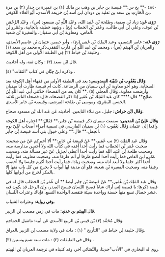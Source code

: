 ٤٨٤٠ -** بخ س:** قبيصة بن جابر بن وهب بن مالك (١) بن عميرة بن حذار (٢) بن مرة بن الْحَارِثِ بن سعد بن ثعلبة بن دودان ابن أسد بْن خزيمة الأسدي، أَبُو العلاء الكوفي.

**رَوَى عَن:** زياد بْن سمية، وطلحة بْن عُبَيد الله، وعَبْد اللَّهِ بْن مسعود (س) ، وعَبْد الرَّحْمَنِ بْن عوف، وعلي بْن أَبي طالب، وعُمَر بْن الخطاب (بخ) ، وشهد خطبته بالجابية، وعَمْرو بْن العاص، ومعاوية بْن أَبي سفيان، والمغيرة بْن شعبة.

**رَوَى عَنه:** عامر الشعبي، وعبد الملك بْن عُمَير (بخ) ، وأبو حصين عثمان بْن عاصم الأسدي، والعريان بْن الهيثم (س) ، ومحمد بْن عَبد اللَّهِ بْن قارب الثقفي.ذكره محمد بن سعد (١) وخليفة بْن خياط (٢) فِي الطبقة الأولى من أهل الكوفة.

قال ابْن سعد (٣) : وكان ثقة، وله أحاديث.

وذكره ابنُ حِبَّان في كتاب "الثقات" (٤) .

**وَقَال يَعْقُوب بْن شَيْبَة السدوسي:** يعد في الطبقة الأولى من فقهاء أهل الكوفة بعد الصحابة، وهو أخو معاوية بْن أَبي سفيان من الرضاعة. كانت أم قبيصة ظأرت أبا سفيان وأرضعت معاوية. وَقَال العجلي (٥) .** كان يعد من الفصحاء حَدَّثني أبي عَبد اللَّهِ بْنُ صَالِحٍ** قال:**** كان عَبد المَلِك بْن عُمَير إذا ذكر الفصحاء، قال: فصحاء الناس ثلاثة: الحسن البَصْرِيّ، وموسى بْن طلحة القرشي، وقبيصة بْن جابر الأسدي.

**وَقَال ابْن خراش:** جليل، من نبلاء التابعين. أحاديثه عَن عَبد الله بْن مسعود صحاح.

**وَقَال عَلِيّ بْن المديني:** سمعت سفيان ذكر قبيصة بْن جابر،** فَقَالَ:** اختاره أهل الكوفة وافدا إلى عثمان.وَقَال يَعْقُوب (١) بْن سفيان الفارسي في تسمية أمراء أصحاب عَلِيّ يوم الجمل،** قال:** وعلى خيول بني أسد قبيصة بْن جابر.

وَقَال عَبد المَلِك (٢) نب عُمَير،** عَنْ قَبِيصَةَ بْنِ جَابِرٍ:** ألا أخبركم عَنْ من صحبت: صحبت عُمَر بْن الخطاب فما رأيت أحدا أفقه في كتاب الله ولا أحسن مدارسة منه، وصحبت طلحة بْن عُبَيد الله فما رأيت أحدا أعطى لجزيل عَنْ غير مسألة منه، وصحبت عَمْرو ابن العاص فما رأيت أحدا أنصع ظرفا أو أتم ظرفا منه، وصحبت معاوية، فما رأيت أحدا أكثر حلما ولا أبعد أناة منه، وصحبت زيادا، فما رأيت أحدا أكرم جليسا ولا أخصب رفيقا منه، وصحبت المغيرة بْن شعبة، فلو أن مدينة لها أبواب لا يخرج من كل باب منها إلا بالمكر لخرج من أبوابها كلها.

وَقَال عَبد المَلِك بْنِ عُمَير،** عَنْ قَبِيصَةَ بْن جابر أيضا:** أن عُمَر بْن الخطاب قال له في قصة ذكرها: يا قبيصة إني أراك شابا فصيح اللسان فسيح الصدر، وإن الرجل قد يكون فيه عشر خصال تسع منها حسنة وواحدة سيئة فتفسد الواحدة التسع. فإياك وعثرات اللسان.

**وفي رواية:** وعثرات الشباب.

**قال الهيثم بن عدي:** مات في زمن مصعب بْن الزبير.

وَقَال مُحَمَّد (٣) بْن قيس بْن الربيع الأسدي عَن أبيه: ماتقبل الحماجم.

وَقَال خليفة بْن خياط في "التأريخ " (١) : مات في ولاية مصعب بْن الزبير بالعراق.

وَقَال في الطبقات (٢) : مات سنة تسع وستين (٣) .

روى له البخاري في "الأدب"حديثا، والنَّسَائي آخر، وقد كتبناه في ترجمة العريان بْن الهيثم.